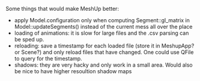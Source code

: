 Some things that would make MeshUp better:

* apply Model.configuration only when computing Segment::gl_matrix in
  Model::updateSegments() instead of the current mess all over the place
* loading of animations: it is slow for large files and the .csv parsing
  can be sped up.
* reloading: save a timestamp for each loaded file (store it in MeshupApp?
  or Scene?) and only reload files that have changed. One could use QFile
  to query for the timestamp.
* shadows: they are very hacky and only work in a small area. Would also be
  nice to have higher resoultion shadow maps
